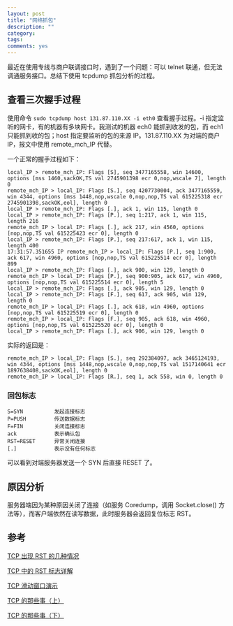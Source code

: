 ```yaml
---
layout: post
title: "网络抓包"
description: ""
category: 
tags:
comments: yes
---
```


最近在使用专线与商户联调接口时，遇到了一个问题：可以 telnet 联通，但无法调通服务接口。总结下使用 tcpdump 抓包分析的过程。

## 查看三次握手过程

使用命令 `sudo tcpdump host 131.87.110.XX -i eth0` 查看握手过程。-i 指定监听的网卡，有的机器有多块网卡。我测试的机器 ech0 能抓到收发的包，而 ech1 只能抓到收的包；host 指定要监听的包的来源 IP。131.87.110.XX 为对端的商户 IP，报文中使用 remote_mch_IP 代替。

一个正常的握手过程如下：

```
local_IP > remote_mch_IP: Flags [S], seq 3477165558, win 14600, options [mss 1460,sackOK,TS val 2745901398 ecr 0,nop,wscale 7], length 0
remote_mch_IP > local_IP: Flags [S.], seq 4207730004, ack 3477165559, win 4344, options [mss 1448,nop,wscale 0,nop,nop,TS val 615225318 ecr 2745901398,sackOK,eol], length 0
local_IP > remote_mch_IP: Flags [.], ack 1, win 115, length 0
local_IP > remote_mch_IP: Flags [P.], seq 1:217, ack 1, win 115, length 216
remote_mch_IP > local_IP: Flags [.], ack 217, win 4560, options [nop,nop,TS val 615225423 ecr 0], length 0
local_IP > remote_mch_IP: Flags [P.], seq 217:617, ack 1, win 115, length 400
17:31:57.351655 IP remote_mch_IP > local_IP: Flags [P.], seq 1:900, ack 617, win 4960, options [nop,nop,TS val 615225514 ecr 0], length 899
local_IP > remote_mch_IP: Flags [.], ack 900, win 129, length 0
remote_mch_IP > local_IP: Flags [P.], seq 900:905, ack 617, win 4960, options [nop,nop,TS val 615225514 ecr 0], length 5
local_IP > remote_mch_IP: Flags [.], ack 905, win 129, length 0
local_IP > remote_mch_IP: Flags [F.], seq 617, ack 905, win 129, length 0
remote_mch_IP > local_IP: Flags [.], ack 618, win 4960, options [nop,nop,TS val 615225519 ecr 0], length 0
remote_mch_IP > local_IP: Flags [F.], seq 905, ack 618, win 4960, options [nop,nop,TS val 615225520 ecr 0], length 0
local_IP > remote_mch_IP: Flags [.], ack 906, win 129, length 0
```

实际的返回是：

```
remote_mch_IP > local_IP: Flags [S.], seq 292384097, ack 3465124193, win 4344, options [mss 1448,nop,wscale 0,nop,nop,TS val 1517140641 ecr 1897638408,sackOK,eol], length 0
remote_mch_IP > local_IP: Flags [R.], seq 1, ack 558, win 0, length 0
```

### 回包标志

```
S=SYN          发起连接标志
P=PUSH         传送数据标志
F=FIN          关闭连接标志
ack            表示确认包
RST=RESET      异常关闭连接
[.]            表示没有任何标志
```

可以看到对端服务器发送一个 SYN 后直接 RESET 了。

## 原因分析

服务器端因为某种原因关闭了连接（如服务 Coredump，调用 Socket.close() 方法等），而客户端依然在读写数据，此时服务器会返回复位标志 RST。

## 参考

[TCP 出现 RST 的几种情况](https://www.cnblogs.com/JohnABC/p/6323046.html)

[TCP 中的 RST 标志详解](https://blog.csdn.net/erlib/article/details/50132307)

[TCP 滑动窗口演示](https://v.youku.com/v_show/id_XNDg1NDUyMDUy.html)

[TCP 的那些事（上）](https://coolshell.cn/articles/11564.html)

[TCP 的那些事（下）](https://coolshell.cn/articles/11609.html)
